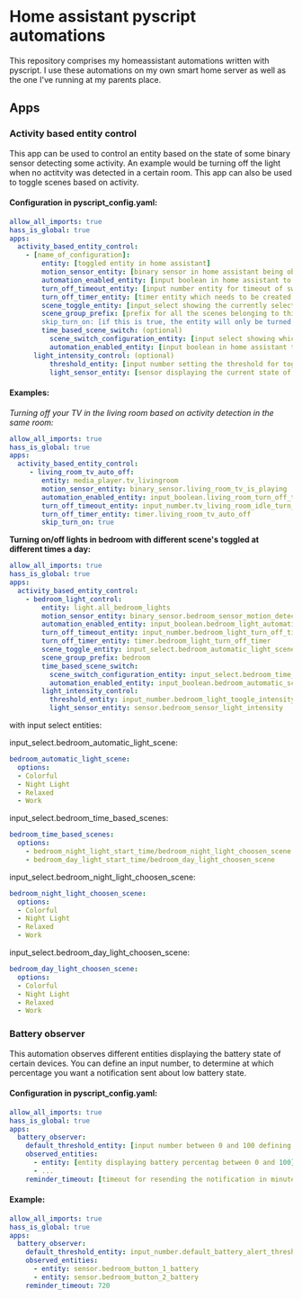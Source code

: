 # Home assistant pyscript automations

This repository comprises my homeassistant automations written with pyscript. I use these automations on my own smart home server as well as the one I've running at my parents place.

## Apps

### Activity based entity control

This app can be used to control an entity based on the state of some binary sensor detecting some activity. An example would be turning off the light when no actitvity was detected in a certain room. This app can also be used to toggle scenes based on activity.

#### Configuration in pyscript_config.yaml:

```yaml
allow_all_imports: true
hass_is_global: true
apps:
  activity_based_entity_control: 
    - [name_of_configuration]:
        entity: [toggled entity in home assistant]
        motion_sensor_entity: [binary sensor in home assistant being observed by the automation]
        automation_enabled_entity: [input boolean in home assistant to switch the automation on/off]
        turn_off_timeout_entity: [input number entity for timeout of switching the entity]
        turn_off_timer_entity: [timer entity which needs to be created for the automation]
        scene_toggle_entity: [input_select showing the currently selected scene for this automation] (optional)
        scene_group_prefix: [prefix for all the scenes belonging to this automation, needed to switch the scene's e.g. scene_toggle_entity shows 'work' and scene_group_prefix shows office, scene name 'scene.office_work' will be generated] (optional)
        skip_turn_on: [if this is true, the entity will only be turned off, e.g. you want to turn off your TV with this automation,but you don't want to have it turned on when activity is detected] (optional, default: false)
        time_based_scene_switch: (optional)
          scene_switch_configuration_entity: [input select showing which configurations are available. This input select maps which scene will be toggled at which time. e.g. 'bedroom_night_light_start_time/bedroom_night_light_choosen_scene' would map the input datetime 'bedroom_night_light_start_time' to the scene chosen in input select 'bedroom_night_light_choosen_scene']
          automation_enabled_entity: [input boolean in home assistant to switch the time based setting of the scenes on/off]
      light_intensity_control: (optional)
          threshold_entity: [input number setting the threshold for toggling the entity]
          light_sensor_entity: [sensor displaying the current state of light emission which will be compared with the threshold]
```

#### Examples:

*Turning off your TV in the living room based on activity detection in the same room:*
```yaml
allow_all_imports: true
hass_is_global: true
apps:
  activity_based_entity_control: 
     - living_room_tv_auto_off:
        entity: media_player.tv_livingroom
        motion_sensor_entity: binary_sensor.living_room_tv_is_playing
        automation_enabled_entity: input_boolean.living_room_turn_off_tv_when_idle_automation_enabled
        turn_off_timeout_entity: input_number.tv_living_room_idle_turn_off_timeout
        turn_off_timer_entity: timer.living_room_tv_auto_off
        skip_turn_on: true
```

**Turning on/off lights in bedroom with different scene's toggled at different times a day:**
```yaml
allow_all_imports: true
hass_is_global: true
apps:
  activity_based_entity_control: 
    - bedroom_light_control:
        entity: light.all_bedroom_lights
        motion_sensor_entity: binary_sensor.bedroom_sensor_motion_detected
        automation_enabled_entity: input_boolean.bedroom_light_automation_is_enabled
        turn_off_timeout_entity: input_number.bedroom_light_turn_off_timeout
        turn_off_timer_entity: timer.bedroom_light_turn_off_timer
        scene_toggle_entity: input_select.bedroom_automatic_light_scene_generated
        scene_group_prefix: bedroom
        time_based_scene_switch:
          scene_switch_configuration_entity: input_select.bedroom_time_based_scenes
          automation_enabled_entity: input_boolean.bedroom_automatic_scene_mode_enabled
        light_intensity_control:
          threshold_entity: input_number.bedroom_light_toogle_intensity_threshold
          light_sensor_entity: sensor.bedroom_sensor_light_intensity
```
with input select entities:

input_select.bedroom_automatic_light_scene:
```yaml
bedroom_automatic_light_scene:
  options:
  - Colorful
  - Night Light
  - Relaxed
  - Work
```

input_select.bedroom_time_based_scenes:
```yaml
bedroom_time_based_scenes:
  options:
    - bedroom_night_light_start_time/bedroom_night_light_choosen_scene
    - bedroom_day_light_start_time/bedroom_day_light_choosen_scene
```

input_select.bedroom_night_light_choosen_scene:
```yaml
bedroom_night_light_choosen_scene:
  options:
  - Colorful
  - Night Light
  - Relaxed
  - Work
```

input_select.bedroom_day_light_choosen_scene:
```yaml
bedroom_day_light_choosen_scene:
  options:
  - Colorful
  - Night Light
  - Relaxed
  - Work
```


### Battery observer

This automation observes different entities displaying the battery state of certain devices. You can define an input number, to determine at which percentage you want a notification sent about low battery state.

#### Configuration in pyscript_config.yaml:

```yaml
allow_all_imports: true
hass_is_global: true
apps:
  battery_observer:
    default_threshold_entity: [input number between 0 and 100 defining the nofitication threshold]
    observed_entities: 
      - entity: [entity displaying battery percentag between 0 and 100]
      - ...
    reminder_timeout: [timeout for resending the notification in minutes]
```

#### Example:

```yaml
allow_all_imports: true
hass_is_global: true
apps:
  battery_observer:
    default_threshold_entity: input_number.default_battery_alert_threshold
    observed_entities: 
      - entity: sensor.bedroom_button_1_battery
      - entity: sensor.bedroom_button_2_battery
    reminder_timeout: 720
```
